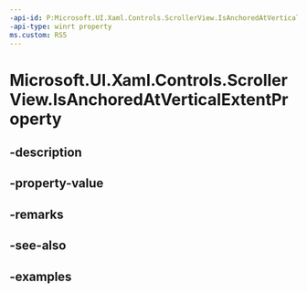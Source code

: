 ```yaml
---
-api-id: P:Microsoft.UI.Xaml.Controls.ScrollerView.IsAnchoredAtVerticalExtentProperty
-api-type: winrt property
ms.custom: RS5
---
```


<!-- Property syntax.
public DependencyProperty IsAnchoredAtVerticalExtentProperty { get; }
-->

# Microsoft.UI.Xaml.Controls.ScrollerView.IsAnchoredAtVerticalExtentProperty

## -description

## -property-value

## -remarks

## -see-also

## -examples

